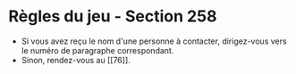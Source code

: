 # Règles du jeu - Section 258

- Si vous avez reçu le nom d'une personne à contacter, dirigez-vous vers le numéro de paragraphe correspondant.
- Sinon, rendez-vous au [[76]].